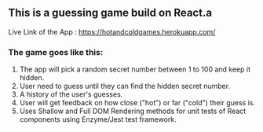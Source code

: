 ## This is a guessing game build on React.a

Live Link of the App : https://hotandcoldgames.herokuapp.com/

### The game goes like this:

1. The app will pick a random secret number between 1 to 100 and keep it hidden.
2. User need to guess until they can find the hidden secret number.
3. A history of the user's guesses.
4. User will get feedback on how close ("hot") or far ("cold") their guess is.
5. Uses Shallow and Full DOM Rendering methods for unit tests of React components using Enzyme/Jest test framework.
